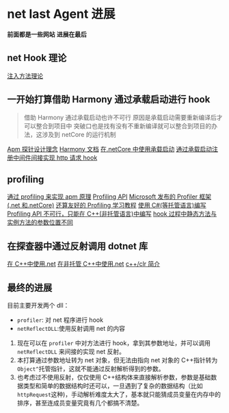 # net Iast Agent 进展

**前面都是一些网站**
**进展在最后**

## net Hook 理论

[注入方法理论](https://zhuanlan.zhihu.com/p/61464591)

## 一开始打算借助 Harmony 通过承载启动进行 hook

> 借助 Harmony 通过承载启动也许不可行
> 原因是承载启动需要重新编译后才可以整合到项目中
> 突破口也是找有没有不重新编译就可以整合到项目的办法，这涉及到 netCore 的运行机制

[Apm 探针设计理念](https://zhuanlan.zhihu.com/p/103456434)
[Harmony 文档](https://github.com/pardeike/Harmony/wiki)
[在.netCore 中使用承载启动](https://docs.microsoft.com/zh-cn/aspnet/core/fundamentals/host/platform-specific-configuration?view=aspnetcore-3.1)
[通过承载启动注册中间件间接实现 http 请求 hook](https://stackoverflow.com/questions/62990363/how-to-register-middleware-in-hostingstartup)

## profiling

[通过 profiling 来实现 apm 原理](https://www.cnblogs.com/caozhiyuan/p/10352650.html)
[Profiling API](https://docs.microsoft.com/zh-cn/dotnet/framework/unmanaged-api/profiling/profiling-interfaces)
[Microsoft 发布的 Profiler 框架(.net 和.netCore)](https://github.com/microsoft/clr-samples)
[还算友好的 Profiling 学习教程](https://dev.to/gabbersepp/how-does-a-net-profiler-work-49e5)
[使用 C#(等托管语言)编写 Profiling API 不可行，只能在 C++(非托管语言)中编写](https://stackoverflow.com/questions/5736845/is-is-possible-to-use-profiling-api-right-from-c)
[hook 过程中静态方法与实例方法的参数位置不同](https://www.cnblogs.com/ptfblog/archive/2011/12/16/2290735.html)

## 在探查器中通过反射调用 dotnet 库

[在 C++中使用.net](https://www.cnblogs.com/bluedoctor/p/6362908.html)
[在非托管 C++中使用.net](https://www.cnblogs.com/xfuture/p/3728417.html)
[c++/clr 简介](https://zhuanlan.zhihu.com/p/33450706)

## 最终的进展

目前主要开发两个 dll：

- `profiler`: 对 net 程序进行 hook
- `netReflectDLL`:使用反射调用 net 的内容

1. 现在可以在 `profiler` 中对方法进行 hook，拿到其参数地址，并可以调用 `netReflectDLL` 来间接的实现 net 反射。
2. 本打算通过参数地址转为 net 对象，但无法由指向 net 对象的 C++指针转为 `Object^`托管指针，这就不能通过反射解析得到的参数。
3. 也考虑过不使用反射，仅仅使用 C++结构体来直接解析参数，参数是基础数据类型和简单的数据结构时还可以，一旦遇到了复杂的数据结构（比如 `httpRequest`这种)，手动解析难度太大了，基本就只能猜成员变量在内存中的排序，甚至连成员变量究竟有几个都搞不清楚。
